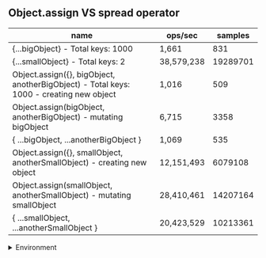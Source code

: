 ## Object.assign VS spread operator

|name|ops/sec|samples|
|-|-|-|
|{...bigObject} - Total keys: 1000|1,661|831|
|{...smallObject} - Total keys: 2|38,579,238|19289701|
|Object.assign({}, bigObject, anotherBigObject) - Total keys: 1000 - creating new object|1,016|509|
|Object.assign(bigObject, anotherBigObject) - mutating bigObject|6,715|3358|
|{ ...bigObject, ...anotherBigObject }|1,069|535|
|Object.assign({}, smallObject, anotherSmallObject) - creating new object|12,151,493|6079108|
|Object.assign(smallObject, anotherSmallObject) - mutating smallObject|28,410,461|14207164|
|{ ...smallObject, ...anotherSmallObject }|20,423,529|10213361|


<details>
<summary>Environment</summary>

* __Machine:__ linux x64 | 4 vCPUs | 7.6GB Mem
* __Run:__ Thu Sep 04 2025 19:20:21 GMT+0000 (Coordinated Universal Time)
* __Node:__ `v22.19.0`
</details>

<!--
{"environment":{"platform":"linux","arch":"x64","cpus":4,"totalMemory":7.597843170166016},"benchmarks":[{"name":"{...bigObject} - Total keys: 1000","samples":831,"opsSec":1661.3571710697981},{"name":"{...smallObject} - Total keys: 2","samples":19289701,"opsSec":38579238.50118723},{"name":"Object.assign({}, bigObject, anotherBigObject) - Total keys: 1000 - creating new object","samples":509,"opsSec":1016.8622348791181},{"name":"Object.assign(bigObject, anotherBigObject) - mutating bigObject","samples":3358,"opsSec":6715.676049218738},{"name":"{ ...bigObject, ...anotherBigObject }","samples":535,"opsSec":1069.5832219234123},{"name":"Object.assign({}, smallObject, anotherSmallObject) - creating new object","samples":6079108,"opsSec":12151493.963660218},{"name":"Object.assign(smallObject, anotherSmallObject) - mutating smallObject","samples":14207164,"opsSec":28410461.336212143},{"name":"{ ...smallObject, ...anotherSmallObject }","samples":10213361,"opsSec":20423529.843132578}]}-->
